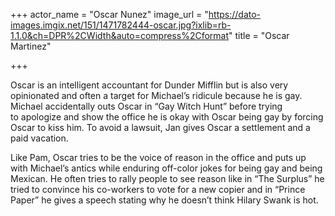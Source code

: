 +++
actor_name = "Oscar Nunez"
image_url = "https://dato-images.imgix.net/151/1471782444-oscar.jpg?ixlib=rb-1.1.0&ch=DPR%2CWidth&auto=compress%2Cformat"
title = "Oscar Martinez"

+++

Oscar is an intelligent accountant for Dunder Mifflin but is also very opinionated and often a target for Michael’s ridicule because he is gay. Michael accidentally outs Oscar in “Gay Witch Hunt” before trying to apologize and show the office he is okay with Oscar being gay by forcing Oscar to kiss him. To avoid a lawsuit, Jan gives Oscar a settlement and a paid vacation.

Like Pam, Oscar tries to be the voice of reason in the office and puts up with Michael’s antics while enduring off-color jokes for being gay and being Mexican. He often tries to rally people to see reason like in “The Surplus” he tried to convince his co-workers to vote for a new copier and in “Prince Paper” he gives a speech stating why he doesn’t think Hilary Swank is hot.